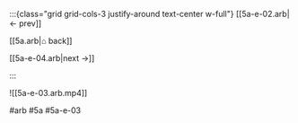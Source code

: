 :::{class="grid grid-cols-3 justify-around text-center w-full"}
[[5a-e-02.arb|← prev]]

[[5a.arb|⌂ back]]

[[5a-e-04.arb|next →]]

:::

![[5a-e-03.arb.mp4]]

#arb #5a #5a-e-03

